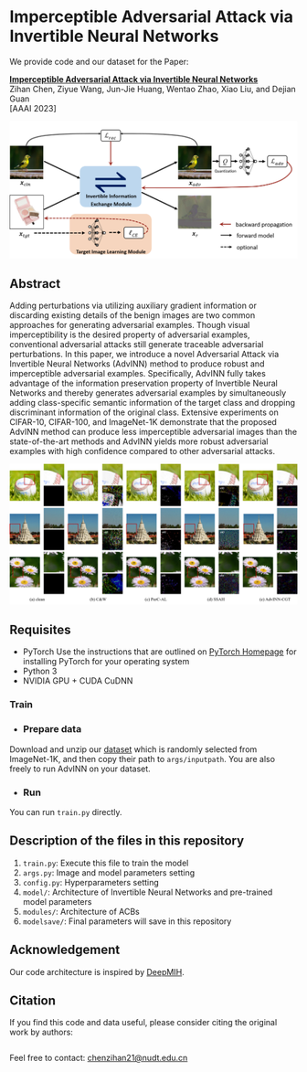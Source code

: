 # Imperceptible Adversarial Attack via Invertible Neural Networks
We provide code and our dataset for the Paper:

**[Imperceptible Adversarial Attack via Invertible Neural Networks](#)**\
Zihan Chen, Ziyue Wang, Jun-Jie Huang, Wentao Zhao, Xiao Liu, and Dejian Guan\
[AAAI 2023]

<img src='imgs/AdvINN_overview.png'/>



## Abstract
Adding perturbations via utilizing auxiliary gradient information or discarding existing details of the benign images are two common approaches for generating adversarial examples. Though visual imperceptibility is the desired property of adversarial examples, conventional adversarial attacks still generate traceable adversarial perturbations. In this paper, we introduce a novel Adversarial Attack via Invertible Neural Networks (AdvINN) method to produce robust and imperceptible adversarial examples. Specifically, AdvINN fully takes advantage of the information preservation property of Invertible Neural Networks and thereby generates adversarial examples by simultaneously adding class-specific semantic information of the target class and dropping discriminant information of the original class. Extensive experiments on CIFAR-10, CIFAR-100, and ImageNet-1K demonstrate that the proposed AdvINN method can produce less imperceptible adversarial images than the state-of-the-art methods and AdvINN yields more robust adversarial examples with high confidence compared to other adversarial attacks.

<img src='imgs/results_on_imagenet.png'/>



## Requisites

* PyTorch
  Use the instructions that are outlined on [PyTorch Homepage](http://pytorch.org/docs/master) for installing PyTorch for your operating system
* Python 3
* NVIDIA GPU + CUDA CuDNN



### Train

- ### Prepare data

Download and unzip our [dataset](https://drive.google.com/file/d/1HHLxXVuCYNdiaXoWH3gyDvCbJSM3rWKi/view?usp=sharing) which is randomly selected from ImageNet-1K, and then copy their path to ```args/inputpath```. You are also freely to run AdvINN on your dataset.

- ### Run

You can run ```train.py``` directly.

## Description of the files in this repository

1) ``train.py``: Execute this file to train the model 
2) ``args.py``: Image and model parameters setting 
3) ``config.py``: Hyperparameters setting
4) ``model/``: Architecture of Invertible Neural Networks and pre-trained model parameters
5) ``modules/``: Architecture of ACBs
6) ``modelsave/``: Final parameters will save in this repository

## Acknowledgement

Our code architecture  is inspired by [DeepMIH](https://github.com/TomTomTommi/DeepMIH).



## Citation

If you find this code and data useful, please consider citing the original work by authors:

```
```

Feel free to contact: chenzihan21@nudt.edu.cn
